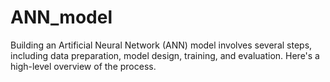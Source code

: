 # ANN_model
Building an Artificial Neural Network (ANN) model involves several steps, including data preparation, model design, training, and evaluation. Here's a high-level overview of the process.
